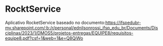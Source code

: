 # RocktService
Aplicativo RocketService baseado no documento:https://ifspedubr-my.sharepoint.com/:b:/r/personal/ednilsonrossi_ifsp_edu_br/Documents/Disciplinas/2023/1/DMOS5/projetos-entregas/EQUIPE8/requisitos-equipe8.pdf?csf=1&web=1&e=Q8QiWo
